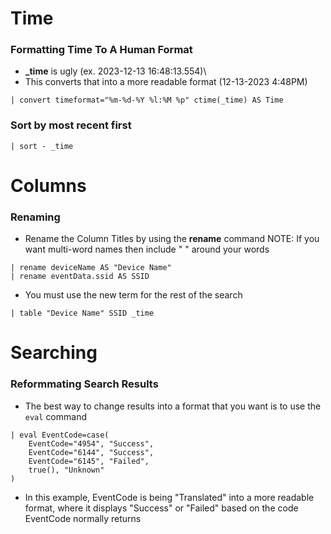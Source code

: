 





# Time
### Formatting Time To A Human Format
- **_time** is ugly (ex. 2023-12-13 16:48:13.554)\
- This converts that into a more readable format (12-13-2023 4:48PM)
```
| convert timeformat="%m-%d-%Y %l:%M %p" ctime(_time) AS Time
```

### Sort by most recent first
```
| sort - _time
```

# Columns
### Renaming
- Rename the Column Titles by using the **rename** command
    NOTE: If you want multi-word names then include " " around your words
```
| rename deviceName AS "Device Name"
| rename eventData.ssid AS SSID
```
- You must use the new term for the rest of the search
```
| table "Device Name" SSID _time
```


# Searching
### Reformmating Search Results
- The best way to change results into a format that you want is to use the ```eval``` command
```
| eval EventCode=case(
    EventCode="4954", "Success",
    EventCode="6144", "Success",
    EventCode="6145", "Failed",    
    true(), "Unknown"
)
```
- In this example, EventCode is being "Translated" into a more readable format, where it displays "Success" or "Failed" based on the code EventCode normally returns

